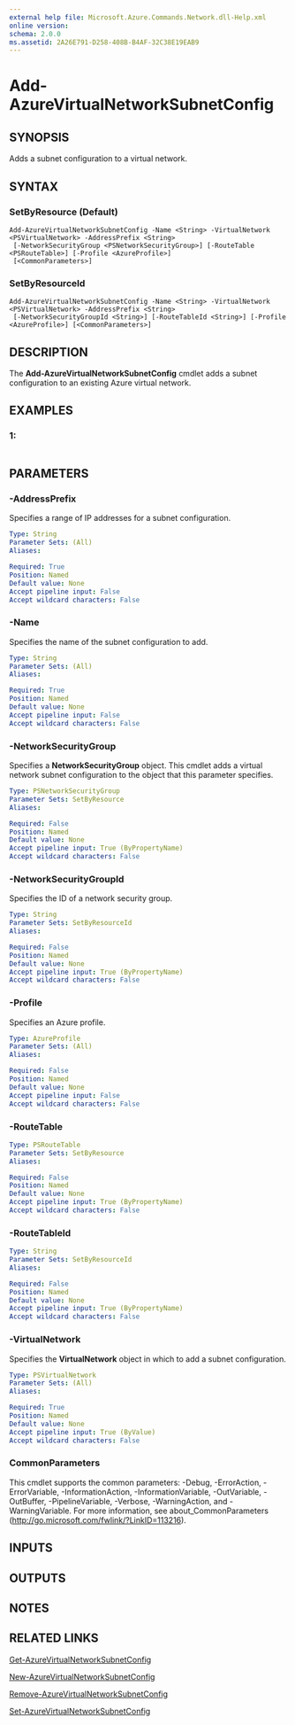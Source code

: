 ```yaml
---
external help file: Microsoft.Azure.Commands.Network.dll-Help.xml
online version: 
schema: 2.0.0
ms.assetid: 2A26E791-D258-408B-B4AF-32C38E19EAB9
---
```


# Add-AzureVirtualNetworkSubnetConfig

## SYNOPSIS
Adds a subnet configuration to a virtual network.

## SYNTAX

### SetByResource (Default)
```
Add-AzureVirtualNetworkSubnetConfig -Name <String> -VirtualNetwork <PSVirtualNetwork> -AddressPrefix <String>
 [-NetworkSecurityGroup <PSNetworkSecurityGroup>] [-RouteTable <PSRouteTable>] [-Profile <AzureProfile>]
 [<CommonParameters>]
```

### SetByResourceId
```
Add-AzureVirtualNetworkSubnetConfig -Name <String> -VirtualNetwork <PSVirtualNetwork> -AddressPrefix <String>
 [-NetworkSecurityGroupId <String>] [-RouteTableId <String>] [-Profile <AzureProfile>] [<CommonParameters>]
```

## DESCRIPTION
The **Add-AzureVirtualNetworkSubnetConfig** cmdlet adds a subnet configuration to an existing Azure virtual network.

## EXAMPLES

### 1:
```

```

## PARAMETERS

### -AddressPrefix
Specifies a range of IP addresses for a subnet configuration.

```yaml
Type: String
Parameter Sets: (All)
Aliases: 

Required: True
Position: Named
Default value: None
Accept pipeline input: False
Accept wildcard characters: False
```

### -Name
Specifies the name of the subnet configuration to add.

```yaml
Type: String
Parameter Sets: (All)
Aliases: 

Required: True
Position: Named
Default value: None
Accept pipeline input: False
Accept wildcard characters: False
```

### -NetworkSecurityGroup
Specifies a **NetworkSecurityGroup** object.
This cmdlet adds a virtual network subnet configuration to the object that this parameter specifies.

```yaml
Type: PSNetworkSecurityGroup
Parameter Sets: SetByResource
Aliases: 

Required: False
Position: Named
Default value: None
Accept pipeline input: True (ByPropertyName)
Accept wildcard characters: False
```

### -NetworkSecurityGroupId
Specifies the ID of a network security group.

```yaml
Type: String
Parameter Sets: SetByResourceId
Aliases: 

Required: False
Position: Named
Default value: None
Accept pipeline input: True (ByPropertyName)
Accept wildcard characters: False
```

### -Profile
Specifies an Azure profile.

```yaml
Type: AzureProfile
Parameter Sets: (All)
Aliases: 

Required: False
Position: Named
Default value: None
Accept pipeline input: False
Accept wildcard characters: False
```

### -RouteTable

```yaml
Type: PSRouteTable
Parameter Sets: SetByResource
Aliases: 

Required: False
Position: Named
Default value: None
Accept pipeline input: True (ByPropertyName)
Accept wildcard characters: False
```

### -RouteTableId

```yaml
Type: String
Parameter Sets: SetByResourceId
Aliases: 

Required: False
Position: Named
Default value: None
Accept pipeline input: True (ByPropertyName)
Accept wildcard characters: False
```

### -VirtualNetwork
Specifies the **VirtualNetwork** object in which to add a subnet configuration.

```yaml
Type: PSVirtualNetwork
Parameter Sets: (All)
Aliases: 

Required: True
Position: Named
Default value: None
Accept pipeline input: True (ByValue)
Accept wildcard characters: False
```

### CommonParameters
This cmdlet supports the common parameters: -Debug, -ErrorAction, -ErrorVariable, -InformationAction, -InformationVariable, -OutVariable, -OutBuffer, -PipelineVariable, -Verbose, -WarningAction, and -WarningVariable. For more information, see about_CommonParameters (http://go.microsoft.com/fwlink/?LinkID=113216).

## INPUTS

## OUTPUTS

## NOTES

## RELATED LINKS

[Get-AzureVirtualNetworkSubnetConfig](./Get-AzureVirtualNetworkSubnetConfig.md)

[New-AzureVirtualNetworkSubnetConfig](./New-AzureVirtualNetworkSubnetConfig.md)

[Remove-AzureVirtualNetworkSubnetConfig](./Remove-AzureVirtualNetworkSubnetConfig.md)

[Set-AzureVirtualNetworkSubnetConfig](./Set-AzureVirtualNetworkSubnetConfig.md)


